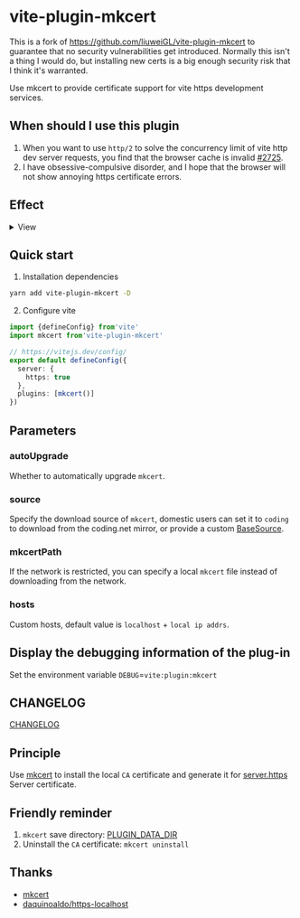 # vite-plugin-mkcert

This is a fork of https://github.com/liuweiGL/vite-plugin-mkcert to guarantee that no security vulnerabilities get introduced. Normally this isn't a thing I would do, but installing new certs is a big enough security risk that I think it's warranted.

Use mkcert to provide certificate support for vite https development services.

## When should I use this plugin

1. When you want to use `http/2` to solve the concurrency limit of vite http dev server requests, you find that the browser cache is invalid [#2725](https://github.com/vitejs/vite/issues/2725).
2. I have obsessive-compulsive disorder, and I hope that the browser will not show annoying https certificate errors.

## Effect

<details>
   <summary>View</summary>
   
   ![localhost](docs/assets/screenshot/localhost.png)

   ![127.0.0.1](docs/assets/screenshot/127.0.0.1.png)

   ![localhost](docs/assets/screenshot/localip.png)
</details>

## Quick start

1. Installation dependencies

```sh
yarn add vite-plugin-mkcert -D
```

2. Configure vite

```ts
import {defineConfig} from'vite'
import mkcert from'vite-plugin-mkcert'

// https://vitejs.dev/config/
export default defineConfig({
  server: {
    https: true
  },
  plugins: [mkcert()]
})
```

## Parameters

### autoUpgrade

Whether to automatically upgrade `mkcert`.

### source

Specify the download source of `mkcert`, domestic users can set it to `coding` to download from the coding.net mirror, or provide a custom [BaseSource](packages/plugin/src/mkcert/Source.ts).

### mkcertPath

If the network is restricted, you can specify a local `mkcert` file instead of downloading from the network.

### hosts

Custom hosts, default value is `localhost` + `local ip addrs`.

## Display the debugging information of the plug-in

Set the environment variable `DEBUG`=`vite:plugin:mkcert`

## CHANGELOG

[CHANGELOG](CHANGELOG.md)

## Principle

Use [mkcert](https://github.com/FiloSottile/mkcert) to install the local `CA` certificate and generate it for [server.https](https://vitejs.bootcss.com/config/#server-https) Server certificate.

## Friendly reminder

1. `mkcert` save directory: [PLUGIN_DATA_DIR](packages/plugin/src/lib/constant.ts)
2. Uninstall the `CA` certificate: `mkcert uninstall`

## Thanks

- [mkcert](https://github.com/FiloSottile/mkcert)
- [daquinoaldo/https-localhost](https://github.com/daquinoaldo/https-localhost)